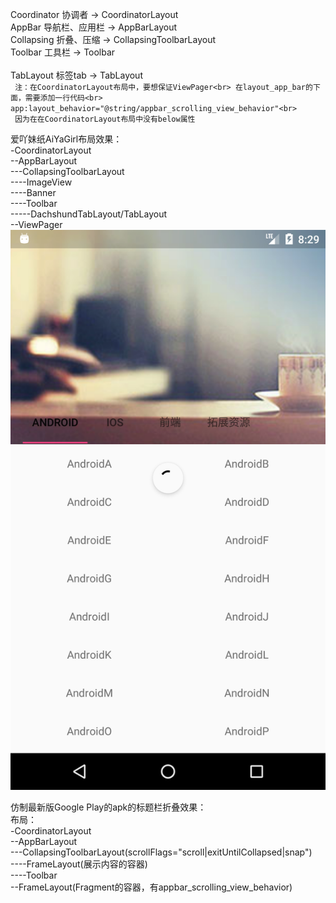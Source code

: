 Coordinator 协调者         -> CoordinatorLayout <br>
AppBar      导航栏、应用栏 -> AppBarLayout<br>
Collapsing  折叠、压缩     -> CollapsingToolbarLayout<br>
Toolbar     工具栏         -> Toolbar <br>   
TabLayout   标签tab        -> TabLayout <br>
` 注：在CoordinatorLayout布局中，要想保证ViewPager<br>
      在layout_app_bar的下面，需要添加一行代码<br>
      app:layout_behavior="@string/appbar_scrolling_view_behavior"<br>
      因为在在CoordinatorLayout布局中没有below属性`<br>

爱吖妹纸AiYaGirl布局效果：<br>
-CoordinatorLayout<br>
--AppBarLayout<br>
---CollapsingToolbarLayout<br>
----ImageView<br>
----Banner<br>
----Toolbar<br>
-----DachshundTabLayout/TabLayout<br>
--ViewPager<br>
![](https://github.com/jihymood/newMyApplication/blob/master/screenshot/Screenshot_1498897756.png)

 
仿制最新版Google Play的apk的标题栏折叠效果：<br>
布局：<br>
-CoordinatorLayout<br>
--AppBarLayout<br>
---CollapsingToolbarLayout(scrollFlags="scroll|exitUntilCollapsed|snap")<br>
----FrameLayout(展示内容的容器)<br>
----Toolbar<br>
--FrameLayout(Fragment的容器，有appbar_scrolling_view_behavior)<br>
